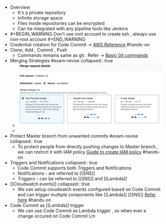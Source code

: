 - Overview
	- It's a private repository
	- Infinite storage space
	- Files inside repositories can be encrypted
	- Can be integrated with any pipeline tools like Jenkins
- #+BEGIN_WARNING
  Don't use root account to create ssh , always use non-root account
  #+END_WARNING
- Credential creation for Code Commit ->  [AWS Reference](https://docs.aws.amazon.com/codecommit/latest/userguide/setting-up-ssh-unixes.html) #hands-on
- Clone, Add , Commit , Push
	- Commands remains same as git : Refer -> [Basic Git commands](https://www.atlassian.com/git/glossary)
- Merging Strategies #exam-revise
  collapsed:: true
	- ![image.png](../assets/image_1647887484356_0.png)
	-
- Protect Master branch from unwanted commits #exam-revise
  collapsed:: true
	- To protect people from directly pushing changes to Master branch , we can restrict it with IAM policy [Guide to create IAM policy](https://docs.aws.amazon.com/codecommit/latest/userguide/how-to-conditional-branch.html) #hands-on
- Triggers and Notifications
  collapsed:: true
	- Code Commit supports both Triggers and Notifications
	- Notifications - are referred to [[SNS]]
	- Triggers - can be referred to [[SNS]] and [[Lambda]]
- [[Cloudwatch events]]
  collapsed:: true
	- We can setup cloudwatch events configured based on Code Commit and can trigger multiple components like [[Lambda]] [[SNS]] [Refer here](https://docs.aws.amazon.com/codepipeline/latest/userguide/pipelines-trigger-source-repo-changes-console.html) #hands-on
- Code Commit as [[Lambda]] trigger
	- We can use Code Commit as Lambda trigger , so when ever a change occured on Code Commit Lm